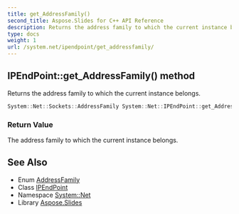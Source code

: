 ```yaml
---
title: get_AddressFamily()
second_title: Aspose.Slides for C++ API Reference
description: Returns the address family to which the current instance belongs.
type: docs
weight: 1
url: /system.net/ipendpoint/get_addressfamily/
---
```

## IPEndPoint::get_AddressFamily() method


Returns the address family to which the current instance belongs.

```cpp
System::Net::Sockets::AddressFamily System::Net::IPEndPoint::get_AddressFamily() override
```


### Return Value

The address family to which the current instance belongs.

## See Also

* Enum [AddressFamily](../../../system.net.sockets/addressfamily/)
* Class [IPEndPoint](../)
* Namespace [System::Net](../../)
* Library [Aspose.Slides](../../../)